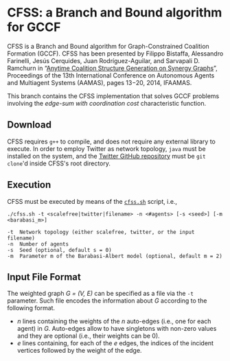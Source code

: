 CFSS: a Branch and Bound algorithm for GCCF
===================
CFSS is a Branch and Bound algorithm for Graph-Constrained Coalition Formation (GCCF). CFSS has been presented by Filippo Bistaffa, Alessandro Farinelli, Jesús Cerquides, Juan Rodríguez-Aguilar, and Sarvapali D. Ramchurn in “[Anytime Coalition Structure Generation on Synergy Graphs](http://www.aamas-conference.org/Proceedings/aamas2014/aamas/p13.pdf)”, Proceedings of the 13th International Conference on Autonomous Agents and Multiagent Systems (AAMAS), pages 13−20, 2014, IFAAMAS.

This branch contains the CFSS implementation that solves GCCF problems involving the <i>edge-sum with coordination cost</i> characteristic function.

Download
----------
CFSS requires `g++` to compile, and does not require any external library to execute. In order to employ Twitter as network topology, `java` must be installed on the system, and the [Twitter GitHub repository](https://github.com/filippobistaffa/twitter) must be `git clone`'d inside CFSS's root directory.

Execution
----------
CFSS must be executed by means of the [`cfss.sh`](https://github.com/filippobistaffa/CFSS/blob/master/cfss.sh) script, i.e.,
```
./cfss.sh -t <scalefree|twitter|filename> -n <#agents> [-s <seed>] [-m <barabasi_m>]

-t	Network topology (either scalefree, twitter, or the input filename)
-n	Number of agents
-s	Seed (optional, default s = 0)
-m	Parameter m of the Barabasi-Albert model (optional, default m = 2)
```

Input File Format
----------
The weighted graph <i>G = (V, E)</i> can be specified as a file via the `-t` parameter. Such file encodes the information about <i>G</i> according to the following format.

  * <i>n</i> lines containing the weights of the <i>n</i> auto-edges (i.e., one for each agent) in <i>G</i>. Auto-edges allow to have singletons with non-zero values and they are optional (i.e., their weights can be 0).
  * <i>e</i> lines containing, for each of the <i>e</i> edges, the indices of the incident vertices followed by the weight of the edge.
